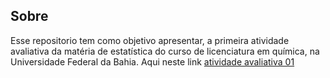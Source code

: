 Sobre
-----------------------------------------
Esse repositorio tem como objetivo apresentar, a primeira atividade avaliativa da matéria de estatística do curso de licenciatura em química, na Universidade Federal da Bahia. Aqui neste link [atividade avaliativa 01](file:///C:/Users/Michely/AppData/Local/Temp/RtmpMPpETw/preview-14f865db79de.html)

